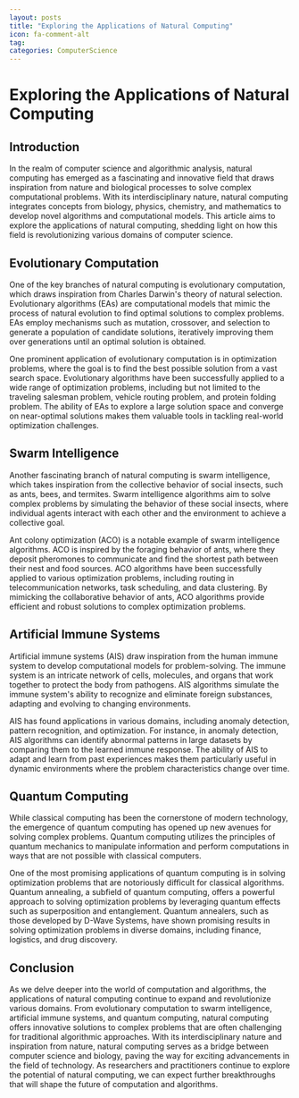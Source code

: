 ```yaml
---
layout: posts
title: "Exploring the Applications of Natural Computing"
icon: fa-comment-alt
tag:      
categories: ComputerScience
---
```



# Exploring the Applications of Natural Computing

## Introduction

In the realm of computer science and algorithmic analysis, natural computing has emerged as a fascinating and innovative field that draws inspiration from nature and biological processes to solve complex computational problems. With its interdisciplinary nature, natural computing integrates concepts from biology, physics, chemistry, and mathematics to develop novel algorithms and computational models. This article aims to explore the applications of natural computing, shedding light on how this field is revolutionizing various domains of computer science.

## Evolutionary Computation

One of the key branches of natural computing is evolutionary computation, which draws inspiration from Charles Darwin's theory of natural selection. Evolutionary algorithms (EAs) are computational models that mimic the process of natural evolution to find optimal solutions to complex problems. EAs employ mechanisms such as mutation, crossover, and selection to generate a population of candidate solutions, iteratively improving them over generations until an optimal solution is obtained.

One prominent application of evolutionary computation is in optimization problems, where the goal is to find the best possible solution from a vast search space. Evolutionary algorithms have been successfully applied to a wide range of optimization problems, including but not limited to the traveling salesman problem, vehicle routing problem, and protein folding problem. The ability of EAs to explore a large solution space and converge on near-optimal solutions makes them valuable tools in tackling real-world optimization challenges.

## Swarm Intelligence

Another fascinating branch of natural computing is swarm intelligence, which takes inspiration from the collective behavior of social insects, such as ants, bees, and termites. Swarm intelligence algorithms aim to solve complex problems by simulating the behavior of these social insects, where individual agents interact with each other and the environment to achieve a collective goal.

Ant colony optimization (ACO) is a notable example of swarm intelligence algorithms. ACO is inspired by the foraging behavior of ants, where they deposit pheromones to communicate and find the shortest path between their nest and food sources. ACO algorithms have been successfully applied to various optimization problems, including routing in telecommunication networks, task scheduling, and data clustering. By mimicking the collaborative behavior of ants, ACO algorithms provide efficient and robust solutions to complex optimization problems.

## Artificial Immune Systems

Artificial immune systems (AIS) draw inspiration from the human immune system to develop computational models for problem-solving. The immune system is an intricate network of cells, molecules, and organs that work together to protect the body from pathogens. AIS algorithms simulate the immune system's ability to recognize and eliminate foreign substances, adapting and evolving to changing environments.

AIS has found applications in various domains, including anomaly detection, pattern recognition, and optimization. For instance, in anomaly detection, AIS algorithms can identify abnormal patterns in large datasets by comparing them to the learned immune response. The ability of AIS to adapt and learn from past experiences makes them particularly useful in dynamic environments where the problem characteristics change over time.

## Quantum Computing

While classical computing has been the cornerstone of modern technology, the emergence of quantum computing has opened up new avenues for solving complex problems. Quantum computing utilizes the principles of quantum mechanics to manipulate information and perform computations in ways that are not possible with classical computers.

One of the most promising applications of quantum computing is in solving optimization problems that are notoriously difficult for classical algorithms. Quantum annealing, a subfield of quantum computing, offers a powerful approach to solving optimization problems by leveraging quantum effects such as superposition and entanglement. Quantum annealers, such as those developed by D-Wave Systems, have shown promising results in solving optimization problems in diverse domains, including finance, logistics, and drug discovery.

## Conclusion

As we delve deeper into the world of computation and algorithms, the applications of natural computing continue to expand and revolutionize various domains. From evolutionary computation to swarm intelligence, artificial immune systems, and quantum computing, natural computing offers innovative solutions to complex problems that are often challenging for traditional algorithmic approaches. With its interdisciplinary nature and inspiration from nature, natural computing serves as a bridge between computer science and biology, paving the way for exciting advancements in the field of technology. As researchers and practitioners continue to explore the potential of natural computing, we can expect further breakthroughs that will shape the future of computation and algorithms.